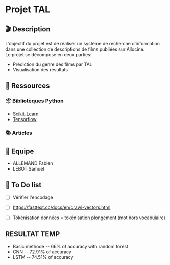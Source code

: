 # Projet TAL

## 🎬 Description
L'objectif du projet est de réaliser un système de recherche d’information dans une collection de descriptions de films publiées sur Allociné.  
Le projet se décompose en deux parties:  
- Prédiction du genre des films par TAL
- Visualisation des résultats

## 📎 Ressources

### 📦 Bibliotèques Python
- [Scikit-Learn](https://scikit-learn.org/stable/)
- [Tensorflow](https://www.tensorflow.org/?hl=fr)

### 📚 Articles

## 👥 Equipe
- ALLEMAND Fabien
- LEBOT Samuel

## 📝 To Do list
- [ ] Vérifier l'encodage
- [ ] https://fasttext.cc/docs/en/crawl-vectors.html
- [ ] Tokénisation données = tokénisation plongement (mot hors vocabulaire)


## RESULTAT TEMP

- Basic methode -- 66% of accuracy with random forest
- CNN -- 72.91% of accuracy
- LSTM -- 74.51% of accuracy